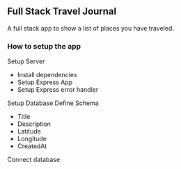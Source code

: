 ## Full Stack Travel Journal

A full stack app to show a list of places you have traveled.

### How to setup the app

Setup Server

- Install dependencies
- Setup Express App
- Setup Express error handler

Setup Database
Define Schema

- Title
- Description
- Latitude
- Longitude
- CreatedAt

Connect database
